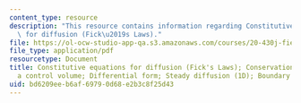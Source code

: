 ```yaml
---
content_type: resource
description: "This resource contains information regarding Constitutive equations\
  \ for diffusion (Fick\u2019s Laws)."
file: https://ol-ocw-studio-app-qa.s3.amazonaws.com/courses/20-430j-fields-forces-and-flows-in-biological-systems-fall-2015/bd6209eeb6af69790d68e2b3c8f25d43_MIT20_430JF15_Lecture4.pdf
file_type: application/pdf
resourcetype: Document
title: Constitutive equations for diffusion (Fick's Laws); Conservation of mass for
  a control volume; Differential form; Steady diffusion (1D); Boundary conditions
uid: bd6209ee-b6af-6979-0d68-e2b3c8f25d43
---
```

